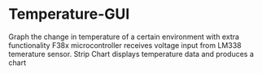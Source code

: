 # Temperature-GUI
Graph the change in temperature of a certain environment with extra functionality
F38x microcontroller receives voltage input from LM338 temerature sensor. 
Strip Chart displays temperature data and produces a chart
